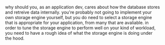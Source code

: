 why should you, as an application dev, cares about how the database stores and retreive data internally. you're probably not going to implement your own storage engine yourself, but you do need to select a storage engine that is appropriate for your application, from many that are avaliable. in order to tune the storage engine to perform well on your kind of workload, you need to have a rough idea of what the storage engine is doing under the hood.

